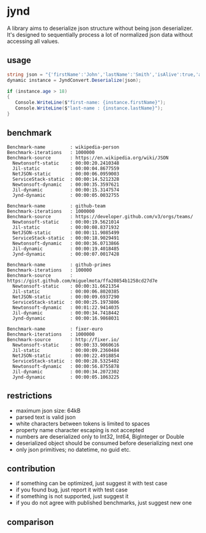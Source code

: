 # jynd

A library aims to deserialize json structure without being json deserializer.
It's designed to sequentially process a lot of normalized json data without accessing all values.

## usage

```` csharp
string json = "{'firstName':'John','lastName':'Smith','isAlive':true,'age':25}".Replace('\'', '\"');
dynamic instance = JyndConvert.Deserialize(json);

if (instance.age > 18)
{
   Console.WriteLine($"first-name: {instance.firstName}");
   Console.WriteLine($"last-name : {instance.lastName}");
}
````

## benchmark

```` text
Benchmark-name         : wikipedia-person
Benchmark-iterations   : 1000000
Benchmark-source       : https://en.wikipedia.org/wiki/JSON
  Newtonsoft-static    : 00:00:20.2410348
  Jil-static           : 00:00:04.8677559
  NetJSON-static       : 00:00:06.0959003
  ServiceStack-static  : 00:00:14.5212328
  Newtonsoft-dynamic   : 00:00:35.3597621
  Jil-dynamic          : 00:00:15.3147574
  Jynd-dynamic         : 00:00:05.0032755

Benchmark-name         : github-team
Benchmark-iterations   : 1000000
Benchmark-source       : https://developer.github.com/v3/orgs/teams/
  Newtonsoft-static    : 00:00:19.5621014
  Jil-static           : 00:00:08.8371932
  NetJSON-static       : 00:00:11.9085499
  ServiceStack-static  : 00:00:18.9029491
  Newtonsoft-dynamic   : 00:00:36.0713866
  Jil-dynamic          : 00:00:19.4018485
  Jynd-dynamic         : 00:00:07.0017428

Benchmark-name         : github-primes
Benchmark-iterations   : 100000
Benchmark-source       : https://gist.github.com/miguelmota/ffa20854b1258cd27d7e
  Newtonsoft-static    : 00:00:31.6621354
  Jil-static           : 00:00:06.8020385
  NetJSON-static       : 00:00:09.6937290
  ServiceStack-static  : 00:00:25.1973806
  Newtonsoft-dynamic   : 00:01:22.9414035
  Jil-dynamic          : 00:00:34.7418442
  Jynd-dynamic         : 00:00:16.9868031

Benchmark-name         : fixer-euro
Benchmark-iterations   : 1000000
Benchmark-source       : http://fixer.io/
  Newtonsoft-static    : 00:00:33.9060616
  Jil-static           : 00:00:09.2360484
  NetJSON-static       : 00:00:22.4918854
  ServiceStack-static  : 00:00:28.5325402
  Newtonsoft-dynamic   : 00:00:56.8755878
  Jil-dynamic          : 00:00:34.2072302
  Jynd-dynamic         : 00:00:05.1063225
````

## restrictions

* maximum json size: 64kB
* parsed text is valid json
* white characters between tokens is limited to spaces
* property name character escaping is not accepted
* numbers are deserialized only to Int32, Int64, BigInteger or Double
* deserialized object should be consumed before deserializing next one
* only json primitives; no datetime, no guid etc.

## contribution

* if something can be optimized, just suggest it with test case
* if you found bug, just report it with test case
* if something is not supported, just suggest it
* if you do not agree with published benchmarks, just suggest new one

## comparison

